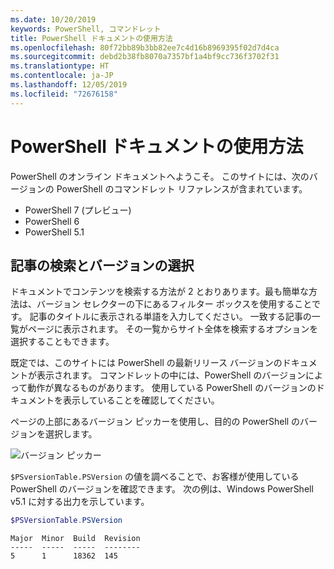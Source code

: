```yaml
---
ms.date: 10/20/2019
keywords: PowerShell, コマンドレット
title: PowerShell ドキュメントの使用方法
ms.openlocfilehash: 80f72bb89b3bb82ee7c4d16b8969395f02d7d4ca
ms.sourcegitcommit: debd2b38fb8070a7357bf1a4bf9cc736f3702f31
ms.translationtype: HT
ms.contentlocale: ja-JP
ms.lasthandoff: 12/05/2019
ms.locfileid: "72676158"
---
```

# <a name="how-to-use-the-powershell-documentation"></a>PowerShell ドキュメントの使用方法

PowerShell のオンライン ドキュメントへようこそ。 このサイトには、次のバージョンの PowerShell のコマンドレット リファレンスが含まれています。

- PowerShell 7 (プレビュー)
- PowerShell 6
- PowerShell 5.1

## <a name="finding-articles-and-selecting-a-version"></a>記事の検索とバージョンの選択

ドキュメントでコンテンツを検索する方法が 2 とおりあります。最も簡単な方法は、バージョン セレクターの下にあるフィルター ボックスを使用することです。 記事のタイトルに表示される単語を入力してください。 一致する記事の一覧がページに表示されます。 その一覧からサイト全体を検索するオプションを選択することもできます。

既定では、このサイトには PowerShell の最新リリース バージョンのドキュメントが表示されます。 コマンドレットの中には、PowerShell のバージョンによって動作が異なるものがあります。 使用している PowerShell のバージョンのドキュメントを表示していることを確認してください。

ページの上部にあるバージョン ピッカーを使用し、目的の PowerShell のバージョンを選択します。

![バージョン ピッカー](images/how-to-use-docs/version-search.gif)

`$PSversionTable.PSVersion` の値を調べることで、お客様が使用している PowerShell のバージョンを確認できます。 次の例は、Windows PowerShell v5.1 に対する出力を示しています。

```powershell
$PSVersionTable.PSVersion
```

```Output
Major  Minor  Build  Revision
-----  -----  -----  --------
5      1      18362  145
```
